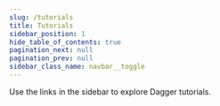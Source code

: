 ```yaml
---
slug: /tutorials
title: Tutorials
sidebar_position: 1
hide_table_of_contents: true
pagination_next: null
pagination_prev: null
sidebar_class_name: navbar__toggle
---
```


Use the links in the sidebar to explore Dagger tutorials.